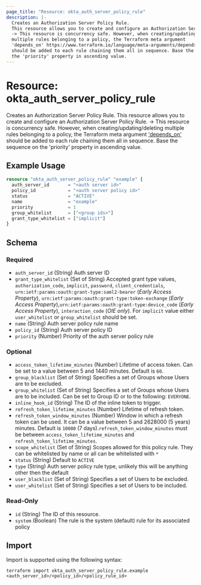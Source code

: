 ```yaml
---
page_title: "Resource: okta_auth_server_policy_rule"
description: |-
  Creates an Authorization Server Policy Rule.
  This resource allows you to create and configure an Authorization Server Policy Rule.
  -> This resource is concurrency safe. However, when creating/updating/deleting
  multiple rules belonging to a policy, the Terraform meta argument
  'depends_on' https://www.terraform.io/language/meta-arguments/depends_on
  should be added to each rule chaining them all in sequence. Base the sequence on
  the 'priority' property in ascending value.
---
```


# Resource: okta_auth_server_policy_rule

Creates an Authorization Server Policy Rule.
This resource allows you to create and configure an Authorization Server Policy Rule.
-> This resource is concurrency safe. However, when creating/updating/deleting
multiple rules belonging to a policy, the Terraform meta argument
['depends_on'](https://www.terraform.io/language/meta-arguments/depends_on)
should be added to each rule chaining them all in sequence. Base the sequence on
the 'priority' property in ascending value.

## Example Usage

```terraform
resource "okta_auth_server_policy_rule" "example" {
  auth_server_id       = "<auth server id>"
  policy_id            = "<auth server policy id>"
  status               = "ACTIVE"
  name                 = "example"
  priority             = 1
  group_whitelist      = ["<group ids>"]
  grant_type_whitelist = ["implicit"]
}
```

<!-- schema generated by tfplugindocs -->
## Schema

### Required

- `auth_server_id` (String) Auth server ID
- `grant_type_whitelist` (Set of String) Accepted grant type values, `authorization_code`, `implicit`, `password`, `client_credentials`, `urn:ietf:params:oauth:grant-type:saml2-bearer` (*Early Access Property*), `urn:ietf:params:oauth:grant-type:token-exchange` (*Early Access Property*),`urn:ietf:params:oauth:grant-type:device_code` (*Early Access Property*), `interaction_code` (*OIE only*). For `implicit` value either `user_whitelist` or `group_whitelist` should be set.
- `name` (String) Auth server policy rule name
- `policy_id` (String) Auth server policy ID
- `priority` (Number) Priority of the auth server policy rule

### Optional

- `access_token_lifetime_minutes` (Number) Lifetime of access token. Can be set to a value between 5 and 1440 minutes. Default is `60`.
- `group_blacklist` (Set of String) Specifies a set of Groups whose Users are to be excluded.
- `group_whitelist` (Set of String) Specifies a set of Groups whose Users are to be included. Can be set to Group ID or to the following: `EVERYONE`.
- `inline_hook_id` (String) The ID of the inline token to trigger.
- `refresh_token_lifetime_minutes` (Number) Lifetime of refresh token.
- `refresh_token_window_minutes` (Number) Window in which a refresh token can be used. It can be a value between 5 and 2628000 (5 years) minutes. Default is `10080` (7 days).`refresh_token_window_minutes` must be between `access_token_lifetime_minutes` and `refresh_token_lifetime_minutes`.
- `scope_whitelist` (Set of String) Scopes allowed for this policy rule. They can be whitelisted by name or all can be whitelisted with ` * `
- `status` (String) Default to `ACTIVE`
- `type` (String) Auth server policy rule type, unlikely this will be anything other then the default
- `user_blacklist` (Set of String) Specifies a set of Users to be excluded.
- `user_whitelist` (Set of String) Specifies a set of Users to be included.

### Read-Only

- `id` (String) The ID of this resource.
- `system` (Boolean) The rule is the system (default) rule for its associated policy

## Import

Import is supported using the following syntax:

```shell
terraform import okta_auth_server_policy_rule.example <auth_server_id>/<policy_id>/<policy_rule_id>
```
